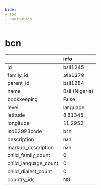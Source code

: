 ```yaml
---
hide:
- toc
- navigation
---
```

# bcn
|                      | info           |
|:---------------------|:---------------|
| id                   | bali1245       |
| family_id            | atla1278       |
| parent_id            | bali1284       |
| name                 | Bali (Nigeria) |
| bookkeeping          | False          |
| level                | language       |
| latitude             | 8.81345        |
| longitude            | 11.2952        |
| iso639P3code         | bcn            |
| description          | nan            |
| markup_description   | nan            |
| child_family_count   | 0              |
| child_language_count | 0              |
| child_dialect_count  | 0              |
| country_ids          | NG             |